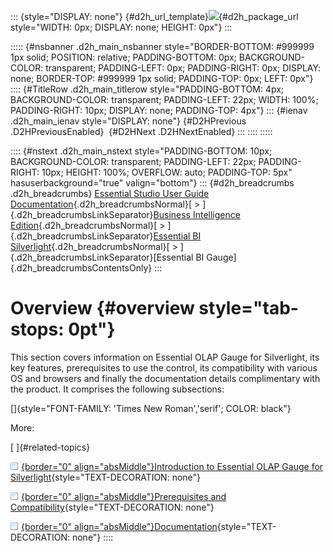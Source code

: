 ::: {style="DISPLAY: none"}
[](ms-xhelp:///?Id=d2h_url_template){#d2h_url_template}![](!package_url!){#d2h_package_url style="WIDTH: 0px; DISPLAY: none; HEIGHT: 0px"}
:::

::::: {#nsbanner .d2h_main_nsbanner style="BORDER-BOTTOM: #999999 1px solid; POSITION: relative; PADDING-BOTTOM: 0px; BACKGROUND-COLOR: transparent; PADDING-LEFT: 0px; PADDING-RIGHT: 0px; DISPLAY: none; BORDER-TOP: #999999 1px solid; PADDING-TOP: 0px; LEFT: 0px"}
:::: {#TitleRow .d2h_main_titlerow style="PADDING-BOTTOM: 4px; BACKGROUND-COLOR: transparent; PADDING-LEFT: 22px; WIDTH: 100%; PADDING-RIGHT: 10px; DISPLAY: none; PADDING-TOP: 4px"}
::: {#ienav .d2h_main_ienav style="DISPLAY: none"}
[](ms-xhelp:///?Id=ec2d1162-de04-4470-9798-f89e32793b6f){#D2HPrevious .D2HPreviousEnabled}  [](ms-xhelp:///?Id=c24b2815-b274-49dc-91e9-86643c78736c){#D2HNext .D2HNextEnabled}
:::
::::
:::::

:::: {#nstext .d2h_main_nstext style="PADDING-BOTTOM: 10px; BACKGROUND-COLOR: transparent; PADDING-LEFT: 22px; PADDING-RIGHT: 10px; HEIGHT: 100%; OVERFLOW: auto; PADDING-TOP: 5px" hasuserbackground="true" valign="bottom"}
::: {#d2h_breadcrumbs .d2h_breadcrumbs}
[Essential Studio User Guide Documentation](ms-xhelp:///?Id=12457748-09e3-4d74-a240-8e049cedf030){.d2h_breadcrumbsNormal}[ \> ]{.d2h_breadcrumbsLinkSeparator}[Business Intelligence Edition](ms-xhelp:///?Id=fdf33dd8-62b2-47b9-ad7b-fc50e590bca5){.d2h_breadcrumbsNormal}[ \> ]{.d2h_breadcrumbsLinkSeparator}[Essential BI Silverlight](ms-xhelp:///?Id=c006b39c-6aa2-4637-b7de-3e7b6cb3f9f9){.d2h_breadcrumbsNormal}[ \> ]{.d2h_breadcrumbsLinkSeparator}[Essential BI Gauge]{.d2h_breadcrumbsContentsOnly}
:::

# Overview {#overview style="tab-stops: 0pt"}

This section covers information on Essential OLAP Gauge for Silverlight, its key features, prerequisites to use the control, its compatibility with various OS and browsers and finally the documentation details complimentary with the product. It comprises the following subsections:

[]{style="FONT-FAMILY: 'Times New Roman','serif'; COLOR: black"} 

More:

[ ]{#related-topics}

[![](button.gif){border="0" align="absMiddle"}Introduction to Essential OLAP Gauge for Silverlight](ms-xhelp:///?Id=c24b2815-b274-49dc-91e9-86643c78736c){style="TEXT-DECORATION: none"}

[![](button.gif){border="0" align="absMiddle"}Prerequisites and Compatibility](ms-xhelp:///?Id=50f87adc-458e-4889-99db-42296ae9b24a){style="TEXT-DECORATION: none"}

[![](button.gif){border="0" align="absMiddle"}Documentation](ms-xhelp:///?Id=dcafe215-7267-444e-948c-78c0cdf612aa){style="TEXT-DECORATION: none"}
::::
